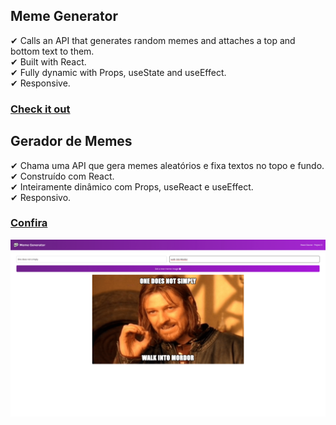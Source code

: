 ## Meme Generator

✔ Calls an API that generates random memes and attaches a top and bottom text to them.  
✔ Built with React.  
✔ Fully dynamic with Props, useState and useEffect.  
✔ Responsive.  

### [Check it out](https://renanmdp.github.io/meme-generator/)

## Gerador de Memes

✔ Chama uma API que gera memes aleatórios e fixa textos no topo e fundo.  
✔ Construído com React.  
✔ Inteiramente dinâmico com Props, useReact e useEffect.  
✔ Responsivo.  


### [Confira](https://renanmdp.github.io/meme-generator/)

![Example](./src/images/meme-generator.png)
